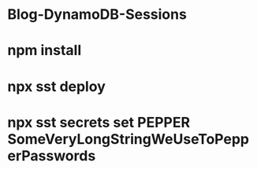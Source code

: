 # Blog-DynamoDB-Sessions


# npm install
# npx sst deploy
# npx sst secrets set PEPPER SomeVeryLongStringWeUseToPepperPasswords
